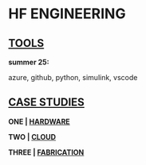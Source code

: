 # HF ENGINEERING

## [TOOLS](https://github.com/jfremzrai/hybrid-futr/tree/main/TOOLS&FRAMEWORKS)

**summer 25:**

azure, github, python, simulink, vscode 

## [CASE STUDIES](https://github.com/jfremzrai/hybrid-futr/tree/main/CASESTUDIES)

**ONE | [**HARDWARE**](https://github.com/jfremzrai/hybrid-futr/tree/main/CASESTUDIES/ONE)**

**TWO | [**CLOUD**](https://github.com/jfremzrai/hybrid-futr/tree/main/CASESTUDIES/TWO)**

**THREE | [**FABRICATION**](https://github.com/jfremzrai/hybrid-futr/tree/main/CASESTUDIES/THREE)**
